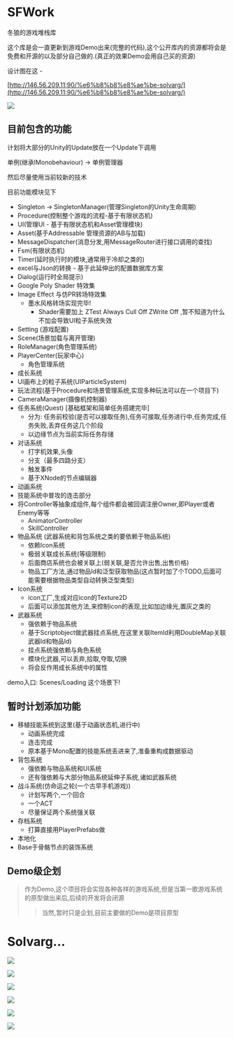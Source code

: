 # SFWork

冬狼的游戏堆栈库

这个库是会一直更新到游戏Demo出来(完整的代码),这个公开库内的资源都将会是免费和开源的以及部分自己做的.(真正的效果Demo会用自己买的资源)

设计图在这 - 

[http://146.56.209.11:90/%e6%b8%b8%e8%ae%be-solvarg/](http://146.56.209.11:90/%e6%b8%b8%e8%ae%be-solvarg/)

![](MenuDemo.jpg)

## 目前包含的功能

计划将大部分的Unity的Update放在一个Update下调用

单例(继承IMonobehaviour) -> 单例管理器

然后尽量使用当前较新的技术

目前功能模块见下

- Singleton -> SingletonManager(管理Singleton的Unity生命周期)
- Procedure(控制整个游戏的流程-基于有限状态机)
- UI(管理UI - 基于有限状态机和Asset管理模块)
- Asset(基于Addressable 管理资源的AB与加载)
- MessageDispatcher(消息分发,用MessageRouter进行接口调用的查找)
- Fsm(有限状态机)
- Timer(延时执行时的模块,通常用于冷却之类的)
- excel与Json的转换 - 基于此延伸出的配置数据库方案
- Dialog(运行时全局提示)
- Google Poly Shader 特效集
- Image Effect 与仿PR转场特效集
	- 墨水风格转场实现完毕!
		- Shader需要加上 ZTest Always Cull Off ZWrite Off ,暂不知道为什么不加会导致UI粒子系统失效
- Setting (游戏配置)
- Scene(场景加载与离开管理)
- RoleManager(角色管理系统)
- PlayerCenter(玩家中心)
	- 角色管理系统
- 成长系统
- UI画布上的粒子系统(UIParticleSystem)
- 玩法流程(基于Procedure和场景管理系统,实现多种玩法可以在一个项目下)
- CameraManager(摄像机控制器)
- 任务系统(Quest) [基础框架和简单任务搭建完毕]
	- 分为: 任务前校验(是否可以接取任务),任务可接取,任务进行中,任务完成,任务失败,丢弃任务这几个阶段
	- 以边缘节点为当前实际任务存储
- 对话系统
	- 打字机效果,头像
	- 分支（最多四路分支）
	- 触发事件
	- 基于XNode的节点编辑器
- 动画系统
- 技能系统中普攻的连击部分
- 将Controller等抽象成组件,每个组件都会被回调注册Owner,即Player或者Enemy等等
	- AnimatorController
	- SkillController
- 物品系统 (武器系统和背包系统之类的要依赖于物品系统)
	- 依赖Icon系统
	- 极弱关联成长系统(等级限制)
	- 后面商店系统也会被关联上(弱关联,是否允许出售,出售价格)
	- 物品工厂方法,通过物品Id和泛型获取物品(这点暂时加了个TODO,后面可能需要根据物品类型自动转换泛型类型)
- Icon系统
	- icon工厂,生成对应icon的Texture2D
	- 后面可以添加其他方法,来控制icon的表现,比如加边缘光,置灰之类的
- 武器系统
	- 强依赖于物品系统
	- 基于Scriptobject做武器挂点系统,在这里关联ItemId利用DoubleMap关联武器Id和物品Id)
	- 挂点系统强依赖与角色系统
	- 模块化武器,可以丢弃,拾取,夺取,切换
	- 将会反作用成长系统中的属性

demo入口: Scenes/Loading 这个场景下!


## 暂时计划添加功能

- 移植技能系统到这里(基于动画状态机,进行中)  
	- 动画系统完成
	- 连击完成
	- 原本基于Mono配置的技能系统丢进来了,准备重构成数据驱动
- 背包系统
	- 强依赖与物品系统和UI系统
	- 还有强依赖与大部分物品系统延伸子系统,诸如武器系统
- 战斗系统(仿命运之轮(一个古早手机游戏))
	- 计划写两个,一个回合
	- 一个ACT
	- 尽量保证两个系统强关联
- 存档系统
	- 打算直接用PlayerPrefabs做
- 本地化
- Base于骨骼节点的装饰系统

## Demo级企划

> 作为Demo,这个项目将会实现各种各样的游戏系统,但是当第一歌游戏系统的原型做出来后,后续的开发将会闭源
>> 当然,暂时只是企划,目前主要做的Demo是项目原型


# Solvarg...
![](ProgressDemo.jpg)

![](InkDemo.png)

![](Dialogue.png)

![](WeaponSystem.jpg)

![](Attack.jpg)

![](WeaponRelease.jpg)